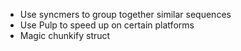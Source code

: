 * Use syncmers to group together similar sequences
* Use Pulp to speed up on certain platforms
* Magic chunkify struct